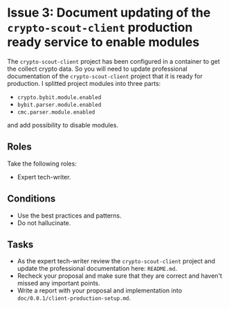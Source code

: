# Issue 3: Document updating of the `crypto-scout-client` production ready service to enable modules

The `crypto-scout-client` project has been configured in a container to get the collect crypto data.
So you will need to update professional documentation of the `crypto-scout-client` project that it is ready for
production. I splitted project modules into three parts:

- `crypto.bybit.module.enabled`
- `bybit.parser.module.enabled`
- `cmc.parser.module.enabled`

and add possibility to disable modules.

## Roles

Take the following roles:

- Expert tech-writer.

## Conditions

- Use the best practices and patterns.
- Do not hallucinate.

## Tasks

- As the expert tech-writer review the `crypto-scout-client` project and update the professional documentation here:
  `README.md`.
- Recheck your proposal and make sure that they are correct and haven't missed any important points.
- Write a report with your proposal and implementation into `doc/0.0.1/client-production-setup.md`.